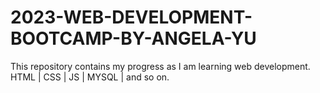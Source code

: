 # 2023-WEB-DEVELOPMENT-BOOTCAMP-BY-ANGELA-YU
This repository contains my progress as I am learning web development. HTML | CSS | JS | MYSQL | and so on. 
